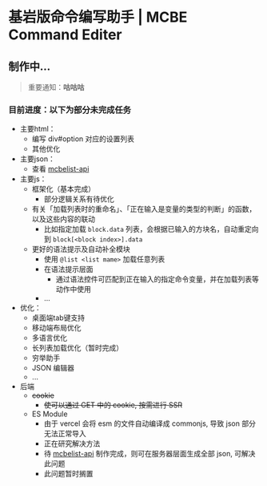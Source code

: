 # 基岩版命令编写助手 | MCBE Command Editer

## 制作中...

> 重要通知：**咕咕咕**

### 目前进度：以下为部分未完成任务

- 主要html：
    - 编写 div#option 对应的设置列表
    - 其他优化
- 主要json：
    - 查看 [mcbelist-api](https://github.com/PFiS1737/mcbelist-api)
- 主要js：
    - 框架化（基本完成）
        - 部分逻辑关系有待优化
    - 有关「加载列表时的重命名」、「正在输入是变量的类型的判断」的函数，以及这些内容的联动
        - 比如指定加载 `block.data` 列表，会根据已输入的方块名，自动重定向到 `block[<block index>].data`
    - 更好的语法提示及自动补全模块
        - 使用 `@list <list mame>` 加载任意列表
        - 在语法提示层面
            - 通过语法控件可匹配到正在输入的指定命令变量，并在加载列表等动作中使用
        - ...
- 优化：
    - 桌面端tab键支持
    - 移动端布局优化
    - 多语言优化
    - 长列表加载优化（暂时完成）
    - 穷举助手
    - JSON 编辑器
    - ...
- 后端
    - ~~cookie~~
        - ~~使可以通过 GET 中的 cookie, 按需进行 SSR~~
    - ES Module
        - 由于 vercel 会将 esm 的文件自动编译成 commonjs, 导致 json 部分无法正常导入
        - 正在研究解决方法
        - 待 [mcbelist-api](https://github.com/PFiS1737/mcbelist-api) 制作完成，则可在服务器层面生成全部 json, 可解决此问题
        - 此问题暂时搁置